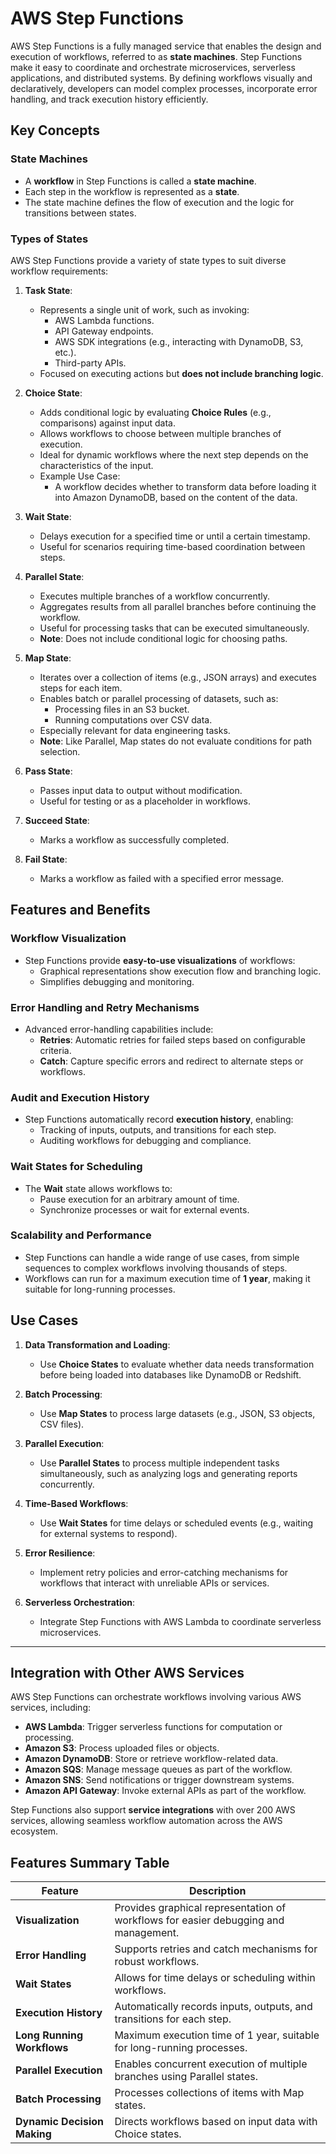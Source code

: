 # AWS Step Functions

AWS Step Functions is a fully managed service that enables the design and execution of workflows, referred to as **state machines**. Step Functions make it easy to coordinate and orchestrate microservices, serverless applications, and distributed systems. By defining workflows visually and declaratively, developers can model complex processes, incorporate error handling, and track execution history efficiently.

## Key Concepts

### State Machines

- A **workflow** in Step Functions is called a **state machine**.
- Each step in the workflow is represented as a **state**.
- The state machine defines the flow of execution and the logic for transitions between states.

### Types of States

AWS Step Functions provide a variety of state types to suit diverse workflow requirements:

1. **Task State**:
    - Represents a single unit of work, such as invoking:
        - AWS Lambda functions.
        - API Gateway endpoints.
        - AWS SDK integrations (e.g., interacting with DynamoDB, S3, etc.).
        - Third-party APIs.
    - Focused on executing actions but **does not include branching logic**.

2. **Choice State**:
    - Adds conditional logic by evaluating **Choice Rules** (e.g., comparisons) against input data.
    - Allows workflows to choose between multiple branches of execution.
    - Ideal for dynamic workflows where the next step depends on the characteristics of the input.
    - Example Use Case:
        - A workflow decides whether to transform data before loading it into Amazon DynamoDB, based on the content of the data.

3. **Wait State**:
    - Delays execution for a specified time or until a certain timestamp.
    - Useful for scenarios requiring time-based coordination between steps.

4. **Parallel State**:
    - Executes multiple branches of a workflow concurrently.
    - Aggregates results from all parallel branches before continuing the workflow.
    - Useful for processing tasks that can be executed simultaneously.
    - **Note**: Does not include conditional logic for choosing paths.

5. **Map State**:
    - Iterates over a collection of items (e.g., JSON arrays) and executes steps for each item.
    - Enables batch or parallel processing of datasets, such as:
        - Processing files in an S3 bucket.
        - Running computations over CSV data.
    - Especially relevant for data engineering tasks.
    - **Note**: Like Parallel, Map states do not evaluate conditions for path selection.

6. **Pass State**:
    - Passes input data to output without modification.
    - Useful for testing or as a placeholder in workflows.

7. **Succeed State**:
    - Marks a workflow as successfully completed.

8. **Fail State**:
    - Marks a workflow as failed with a specified error message.

## Features and Benefits

### Workflow Visualization

- Step Functions provide **easy-to-use visualizations** of workflows:
    - Graphical representations show execution flow and branching logic.
    - Simplifies debugging and monitoring.

### Error Handling and Retry Mechanisms

- Advanced error-handling capabilities include:
    - **Retries**: Automatic retries for failed steps based on configurable criteria.
    - **Catch**: Capture specific errors and redirect to alternate steps or workflows.

### Audit and Execution History

- Step Functions automatically record **execution history**, enabling:
    - Tracking of inputs, outputs, and transitions for each step.
    - Auditing workflows for debugging and compliance.

### Wait States for Scheduling

- The **Wait** state allows workflows to:
    - Pause execution for an arbitrary amount of time.
    - Synchronize processes or wait for external events.

### Scalability and Performance

- Step Functions can handle a wide range of use cases, from simple sequences to complex workflows involving thousands of steps.
- Workflows can run for a maximum execution time of **1 year**, making it suitable for long-running processes.

## Use Cases

1. **Data Transformation and Loading**:
    - Use **Choice States** to evaluate whether data needs transformation before being loaded into databases like DynamoDB or Redshift.

2. **Batch Processing**:
    - Use **Map States** to process large datasets (e.g., JSON, S3 objects, CSV files).

3. **Parallel Execution**:
    - Use **Parallel States** to process multiple independent tasks simultaneously, such as analyzing logs and generating reports concurrently.

4. **Time-Based Workflows**:
    - Use **Wait States** for time delays or scheduled events (e.g., waiting for external systems to respond).

5. **Error Resilience**:
    - Implement retry policies and error-catching mechanisms for workflows that interact with unreliable APIs or services.

6. **Serverless Orchestration**:
    - Integrate Step Functions with AWS Lambda to coordinate serverless microservices.

---

## Integration with Other AWS Services

AWS Step Functions can orchestrate workflows involving various AWS services, including:

- **AWS Lambda**: Trigger serverless functions for computation or processing.
- **Amazon S3**: Process uploaded files or objects.
- **Amazon DynamoDB**: Store or retrieve workflow-related data.
- **Amazon SQS**: Manage message queues as part of the workflow.
- **Amazon SNS**: Send notifications or trigger downstream systems.
- **Amazon API Gateway**: Invoke external APIs as part of the workflow.

Step Functions also support **service integrations** with over 200 AWS services, allowing seamless workflow automation across the AWS ecosystem.

## Features Summary Table

| **Feature**             | **Description**                                                                                     |
|--------------------------|-----------------------------------------------------------------------------------------------------|
| **Visualization**        | Provides graphical representation of workflows for easier debugging and management.                |
| **Error Handling**       | Supports retries and catch mechanisms for robust workflows.                                        |
| **Wait States**          | Allows for time delays or scheduling within workflows.                                             |
| **Execution History**    | Automatically records inputs, outputs, and transitions for each step.                              |
| **Long Running Workflows**| Maximum execution time of 1 year, suitable for long-running processes.                             |
| **Parallel Execution**   | Enables concurrent execution of multiple branches using Parallel states.                           |
| **Batch Processing**     | Processes collections of items with Map states.                                                   |
| **Dynamic Decision Making**| Directs workflows based on input data with Choice states.                                         |
